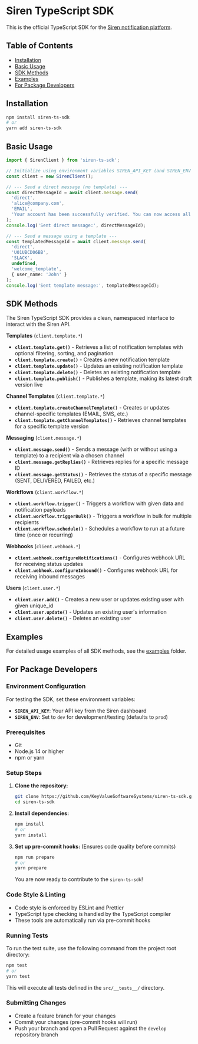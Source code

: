 # Siren TypeScript SDK

This is the official TypeScript SDK for the [Siren notification platform](https://docs.trysiren.io).

## Table of Contents

- [Installation](#installation)
- [Basic Usage](#basic-usage)
- [SDK Methods](#sdk-methods)
- [Examples](#examples)
- [For Package Developers](#for-package-developers)

## Installation

```bash
npm install siren-ts-sdk
# or
yarn add siren-ts-sdk
```

## Basic Usage

```typescript
import { SirenClient } from 'siren-ts-sdk';

// Initialize using environment variables SIREN_API_KEY (and SIREN_ENV if available)
const client = new SirenClient();

// --- Send a direct message (no template) ---
const directMessageId = await client.message.send(
  'direct',
  'alice@company.com',
  'EMAIL',
  'Your account has been successfully verified. You can now access all features.'
);
console.log('Sent direct message:', directMessageId);

// --- Send a message using a template ---
const templatedMessageId = await client.message.send(
  'direct',            
  'U01UBCD06BB',       
  'SLACK',             
  undefined,           
  'welcome_template',  
  { user_name: 'John' }
);
console.log('Sent template message:', templatedMessageId);
```

## SDK Methods

The Siren TypeScript SDK provides a clean, namespaced interface to interact with the Siren API.

**Templates** (`client.template.*`)
- **`client.template.get()`** - Retrieves a list of notification templates with optional filtering, sorting, and pagination
- **`client.template.create()`** - Creates a new notification template
- **`client.template.update()`** - Updates an existing notification template
- **`client.template.delete()`** - Deletes an existing notification template
- **`client.template.publish()`** - Publishes a template, making its latest draft version live

**Channel Templates** (`client.template.*`)
- **`client.template.createChannelTemplate()`** - Creates or updates channel-specific templates (EMAIL, SMS, etc.)
- **`client.template.getChannelTemplates()`** - Retrieves channel templates for a specific template version

**Messaging** (`client.message.*`)
- **`client.message.send()`** - Sends a message (with or without using a template) to a recipient via a chosen channel
- **`client.message.getReplies()`** - Retrieves replies for a specific message ID
- **`client.message.getStatus()`** - Retrieves the status of a specific message (SENT, DELIVERED, FAILED, etc.)

**Workflows** (`client.workflow.*`)
- **`client.workflow.trigger()`** - Triggers a workflow with given data and notification payloads
- **`client.workflow.triggerBulk()`** - Triggers a workflow in bulk for multiple recipients
- **`client.workflow.schedule()`** - Schedules a workflow to run at a future time (once or recurring)

**Webhooks** (`client.webhook.*`)
- **`client.webhook.configureNotifications()`** - Configures webhook URL for receiving status updates
- **`client.webhook.configureInbound()`** - Configures webhook URL for receiving inbound messages

**Users** (`client.user.*`)
- **`client.user.add()`** - Creates a new user or updates existing user with given unique_id
- **`client.user.update()`** - Updates an existing user's information
- **`client.user.delete()`** - Deletes an existing user

## Examples

For detailed usage examples of all SDK methods, see the [examples](./examples/) folder.

## For Package Developers

### Environment Configuration

For testing the SDK, set these environment variables:

- **`SIREN_API_KEY`**: Your API key from the Siren dashboard
- **`SIREN_ENV`**: Set to `dev` for development/testing (defaults to `prod`)

### Prerequisites

*   Git
*   Node.js 14 or higher
*   npm or yarn

### Setup Steps

1.  **Clone the repository:**
    ```bash
    git clone https://github.com/KeyValueSoftwareSystems/siren-ts-sdk.git
    cd siren-ts-sdk
    ```

2.  **Install dependencies:**
    ```bash
    npm install
    # or
    yarn install
    ```

3.  **Set up pre-commit hooks:**
    (Ensures code quality before commits)
    ```bash
    npm run prepare
    # or
    yarn prepare
    ```

    You are now ready to contribute to the `siren-ts-sdk`!

### Code Style & Linting

*   Code style is enforced by ESLint and Prettier
*   TypeScript type checking is handled by the TypeScript compiler
*   These tools are automatically run via pre-commit hooks

### Running Tests

To run the test suite, use the following command from the project root directory:

```bash
npm test
# or
yarn test
```

This will execute all tests defined in the `src/__tests__/` directory.

### Submitting Changes

*   Create a feature branch for your changes
*   Commit your changes (pre-commit hooks will run)
*   Push your branch and open a Pull Request against the `develop` repository branch 
